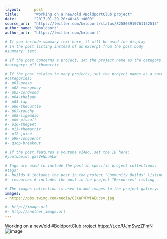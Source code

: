 ```yaml
---
layout:      post
title:       "Working on a new/old #BoldportClub project"
date:        "2017-01-29 20:40:46 +0000"
source_url:  "https://twitter.com/boldport/status/825805910761152513"
author_name: "@boldport"
author_url:  "https://twitter.com/boldport"

# If you include summary text here, it will be used for display
# in the post listing instead of an excerpt from the post body
#summary: text

# If the post concerns a project, set the project name as the category:
#category: p11-thematrix

# If the post relates to many projects, set the project names as a categories array:
#categories:
#- p01-pease
#- p02-emergency
#- p03-cordwood
#- p04-thelady
#- p05-tap
#- p06-thecuttle
#- p07-touchy
#- p08-ligemdio
#- p09-pissoff
#- p10-thegent
#- p11-thematrix
#- p12-juice
#- p99-conqueror
#- qsop-breakout

# If the post features a youtube video, set the ID here:
#youtubeid: gXsVeNLuWLw

# Tags are used to include the post in specific project collections:
#tags:
#- builds # includes the post in the project "Community Builds" listing
#- resources # includes the post in the project "Resources" listing

# The images collection is used to add images to the project gallery:
images:
- https://pbs.twimg.com/media/C3XaFvFWIAEucsv.jpg

#- http://image.url
#- http://another_image.url
---
```


Working on a new/old #BoldportClub project https://t.co/UJmSwzZFmN
![image](https://pbs.twimg.com/media/C3XaFvFWIAEucsv.jpg)


